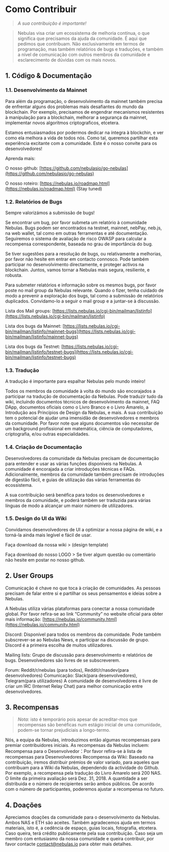 # Como Contribuir 
> *A sua contribuição é importante!*

> Nebulas visa criar um ecossistema de melhoria contínua, o que significa que precisamos da ajuda da comunidade. É aqui que pedimos que contribuam. Não exclusivamente em termos de programação, mas também relatórios de bugs e traduções, e também a nível de comunicação com outros membros da comunidade e esclarecimento de dúvidas com os mais novos.

## 1. Código & Documentação
### 1.1. Desenvolvimento da Mainnet
<!--O desenvolvimento da mainnet da Nebulas é o aspecto mais importante e desafiante do desenvolvimento técnico da Nebulas. -->
Para além da programação, o desenvolvimento da mainnet também precisa de enfrentar alguns dos problemas mais desafiantes do mundo da blockchain. Por exemplo, precisamos de engendrar mecanismos resistentes à manipulação para a blockchain, melhorar a segurança da mainnet, implementar novos algoritmos criptograficos, etcetera.

Estamos entusiasmados por podermos dedicar na íntegra à blockchin, e ver como ela melhora a vida de todos nós. Como tal, queremos partilhar esta experiência excitante com a comunidade. Este é o nosso convite para os desenvolvedores!

Aprenda mais:

O nosso github: [https://github.com/nebulasio/go-nebulas](https://github.com/nebulasio/go-nebulas)

O nosso roteiro: [https://nebulas.io/roadmap.html](https://nebulas.io/roadmap.html) (Stay tuned)

### 1.2. Relatórios de Bugs
Sempre valorizámos a submissão de bugs!

Se encontrar um bug, por favor submeta um relatório à comunidade Nebulas. Bugs podem ser encontrados na testnet, mainnet, nebPay, neb.js, na web wallet, tal como em outras ferramentas e até documentação. Seguiremos o sistema de avaliação de risco OWASP para calcular a recompensa correspondente, baseada no grau de importância do bug.

<!--Cada vez que disponibilizamos uma nova função, ela é primeiro implementada na nossa testnet. De momento temos uma função nova na testnet da Nebulas e convidamos toda a gente a testá-la. Submeta relatórios para os bugs que encontre e receba recompensas proporcionais ao bug. A primeira função de muitas mais a serem implementadas, em beta público, está na testnet e é a função de inter-contractos..-->
Se tiver sugestões para a resolução de bugs, ou relativamente a melhorias, por favor não hesite em entrar em contacto connosco. Pode também participar no desenvolvimento directamente, e proteger activos na blockchain. Juntos, vamos tornar a Nebulas mais segura, resiliente, e robusta.

Para submeter relatórios e informação sobre os mesmos bugs, por favor poste no mail group da Nebulas relevante. Quando o fizer, tenha cuidado de modo a prevenir a exploração dos bugs, tal como a submissão de relatórios duplicados. Convidamo-lo a seguir o mail group e a juntar-se à discussão.

Lista dos Mail groups: [https://lists.nebulas.io/cgi-bin/mailman/listinfo](https://lists.nebulas.io/cgi-bin/mailman/listinfo)

Lista dos bugs da Mainnet: [https://lists.nebulas.io/cgi-bin/mailman/listinfo/mainnet-bugs](https://lists.nebulas.io/cgi-bin/mailman/listinfo/mainnet-bugs)

Lista dos bugs da Testnet: [https://lists.nebulas.io/cgi-bin/mailman/listinfo/testnet-bugs](https://lists.nebulas.io/cgi-bin/mailman/listinfo/testnet-bugs)

### 1.3.   Tradução
A tradução é importante para espalhar Nebulas pelo mundo inteiro!

Todos os membros da comunidade à volta do mundo são encorajados a participar na tradução de documentação da Nebulas. Pode traduzir tudo da wiki, incluíndo documentos técnicos de desenvolvimento da mainnet, FAQ DApp, documentos oficiais como o Livro Branco e o Livro Amarelo, a Introdução aos Princípios de Design da Nebulas, e mais. A sua contribuição tem o potencial de ajudar uma imensidão de desenvolvedores e membros da comunidade.
Por favor note que alguns documentos vão necessitar de um background profissional em matemática, ciência de computadores, criptografia, e/ou outras especialidades.

### 1.4.  Criação de Documentação
Desenvolvedores da comunidade da Nebulas precisam de documentação para entender e usar as várias funções disponíveis na Nebulas. A comunidade é encorajada a criar introduções técnicas e FAQs.
Adicionalmente, membros da comunidade também precisam de introduções de digestão fácil, e guias de utilização das várias ferramentas do ecossistema.

A sua contribuição será benéfica para todos os desenvolvedores e membros da comunidade, e poderá também ser traduzida para várias línguas de modo a alcançar um maior número de utilizadores.

### 1.5. Design do UI da Wiki
Convidamos desenvolvedores de UI a optimizar a nossa página de wiki, e a torná-la ainda mais legível e fácil de usar.

Faça download da nossa wiki > (design template)

Faça download do nosso LOGO >
Se tiver algum questão ou comentário não hesite em postar no nosso github.

## 2. User Groups
Comunicação é chave no que toca à criação de comunidades. As pessoas precisam de falar entre si e partilhar os seus pensamentos e ideias sobre a Nebulas.


A Nebulas utiliza várias plataformas para conectar a nossa comunidade global. Por favor refira-se ao link “Community” no website oficial para obter mais informação: [https://nebulas.io/community.html](https://nebulas.io/community.html)

Discord: Disponível para todos os membros da comunidade. Pode também subscrever-se ao Nebulas News, e participar na discussão de grupo. Discord é a primeira escolha de muitos utilizadores.

Mailing lists: Grupo de discussão para desenvolvimento e relatórios de bugs. Desenvolvedores são livres de se subscreverem.

Forum: Reddit/r/nebulas (para todos), Reddit/r/nasdev(para desenvolvedores)
Comunicação: Slack(para desenvolvedores), Telegram(para utilizadores)
A comunidade de desenvolvedores é livre de criar um IRC (Internet Relay Chat) para melhor comunicação entre desenvolvedores.

## 3. Recompensas
> *Nota:* isto é temporário pois apesar de acreditar-mos que recompensas são benéficas
> num estágio inicial de uma comunidade, podem-se tornar prejudiciais a longo-termo.

Nós, a equipa da Nebulas, introduzimos então algumas recompensas para premiar contribuidores iniciais.
As recompensas da Nebulas incluem:
Recompensa para o Desenvolvedor：Por favor refira-se à lista de recompensas para Desenvolvedores
Recompensa da Wiki: Baseado na contribuição, iremos distribuir prémios de valor variado, para aqueles que contribuam para a Wiki da Nebulas, dependendo da actividade do Github. Por exemplo, a recompensa pela tradução do Livro Amarelo será 200 NAS. O limite da primeira avaliação será Dez. 31, 2018. A quantidade a ser distribuida e o número de recipientes serão ambos públicos. De acordo com o número de participantes, poderemos ajustar a recompensa no futuro.

## 4. Doações
Apreciamos doações da comunidade para o desenvolvimento da Nebulas. Ambos NAS e ETH são aceites. Também agradecemos ajuda em termos materiais, isto é, a cedência de espaço, guias locais, fotografia, etcetera. Caso queira, terá crédito publicamente pela sua contribuição. Caso seja um membro com entusiasmo da nossa comunidade e queira contribuir, por favor contacte contact@nebulas.io para obter mais detalhes.
